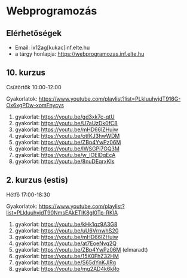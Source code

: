 # Webprogramozás

## Elérhetőségek

- Email: lx12ag[kukac]inf.elte.hu
- a tárgy honlapja: https://webprogramozas.inf.elte.hu

## 10. kurzus
Csütörtök 10:00-12:00

Gyakorlatok: https://www.youtube.com/playlist?list=PLkIuuhyjdT916G-Ox6xgPDw-xomFnycys

1. gyakorlat: https://youtu.be/gd3xk7c-qtU
2. gyakorlat: https://youtu.be/U7aUzDk0fC8
3. gyakorlat: https://youtu.be/mHD66lZHuiw
4. gyakorlat: https://youtu.be/otfKJ3hwWDM
5. gyakorlat: https://youtu.be/ZBp4YwPz06M
6. gyakorlat: https://youtu.be/lWSGPj7GQ3M
7. gyakorlat: https://youtu.be/w_IOElDqEcA
8. gyakorlat: https://youtu.be/8nuDEqrxKIs


## 2. kurzus (estis)
Hétfő 17:00-18:30

Gyakorlatok: https://www.youtube.com/playlist?list=PLkIuuhyjdT90NmsEAkETIK8gI0Tp-RKlA

1. gyakorlat: https://youtu.be/kHk1qz9A3G8
2. gyakorlat: https://youtu.be/uU6VrnwhS20
3. gyakorlat: https://youtu.be/mHD66lZHuiw
4. gyakorlat: https://youtu.be/at7EoeNvq2Q
5. gyakorlat: https://youtu.be/ZBp4YwPz06M (elmaradt)
6. gyakorlat: https://youtu.be/15K0FhZ32HM
7. gyakorlat: https://youtu.be/S65dYnKJlRg
8. gyakorlat: https://youtu.be/mg2AD4k6kRo
